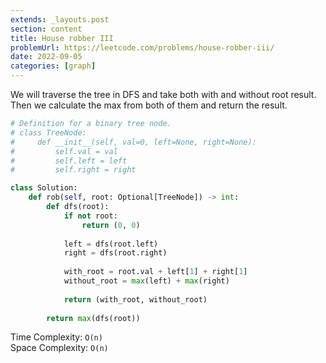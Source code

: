 ```yaml
---
extends: _layouts.post
section: content
title: House robber III
problemUrl: https://leetcode.com/problems/house-robber-iii/
date: 2022-09-05
categories: [graph]
---
```


We will traverse the tree in DFS and take both with and without root result. Then we calculate the max from both of them and return the result.

```python
# Definition for a binary tree node.
# class TreeNode:
#     def __init__(self, val=0, left=None, right=None):
#         self.val = val
#         self.left = left
#         self.right = right

class Solution:
    def rob(self, root: Optional[TreeNode]) -> int:
        def dfs(root):
            if not root:
                return (0, 0)
            
            left = dfs(root.left)
            right = dfs(root.right)
            
            with_root = root.val + left[1] + right[1]
            without_root = max(left) + max(right)
            
            return (with_root, without_root)
        
        return max(dfs(root))
```

Time Complexity: `O(n)` <br/>
Space Complexity: `O(n)`